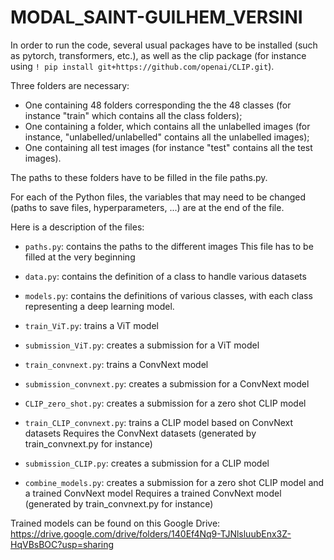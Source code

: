 # MODAL_SAINT-GUILHEM_VERSINI

In order to run the code, several usual packages have to be installed (such as pytorch, transformers, etc.), as well as the clip package (for instance using ```! pip install git+https://github.com/openai/CLIP.git```).

Three folders are necessary:
- One containing 48 folders corresponding the the 48 classes (for instance "train" which contains all the class folders);
- One containing a folder, which contains all the unlabelled images (for instance, "unlabelled/unlabelled" contains all the unlabelled images);
- One containing all test images (for instance "test" contains all the test images).

The paths to these folders have to be filled in the file paths.py.

For each of the Python files, the variables that may need to be changed (paths to save files, hyperparameters, ...) are at the end of the file.

Here is a description of the files:

- ```paths.py```: contains the paths to the different images
This file has to be filled at the very beginning

- ```data.py```: contains the definition of a class to handle various datasets

- ```models.py```: contains the definitions of various classes, with each class representing a deep learning model.

- ```train_ViT.py```: trains a ViT model
- ```submission_ViT.py```: creates a submission for a ViT model

- ```train_convnext.py```: trains a ConvNext model
- ```submission_convnext.py```: creates a submission for a ConvNext model

- ```CLIP_zero_shot.py```: creates a submission for a zero shot CLIP model

- ```train_CLIP_convnext.py```: trains a CLIP model based on ConvNext datasets
Requires the ConvNext datasets (generated by train_convnext.py for instance)
- ```submission_CLIP.py```: creates a submission for a CLIP model

- ```combine_models.py```: creates a submission for a zero shot CLIP model and a trained ConvNext model
Requires a trained ConvNext model (generated by train_convnext.py for instance)


Trained models can be found on this Google Drive: https://drive.google.com/drive/folders/140Ef4Nq9-TJNlsluubEnx3Z-HqVBsBOC?usp=sharing
